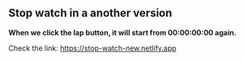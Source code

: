 ## Stop watch in a another version

**When we click the lap button, it will start from 00:00:00:00 again.**

Check the link: https://stop-watch-new.netlify.app
